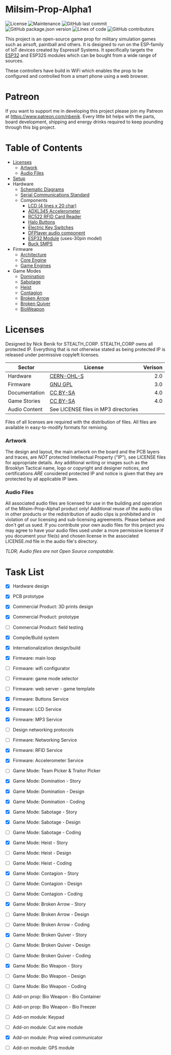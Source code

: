 # Milsim-Prop-Alpha1
![License](https://img.shields.io/github/license/hackerceo/milsim-prop-alpha) 
![Maintenance](https://img.shields.io/maintenance/yes/2024) 
![GitHub last commit](https://img.shields.io/github/last-commit/hackerceo/milsim-prop-alpha)
![GitHub package.json version](https://img.shields.io/github/package-json/v/hackerceo/milsim-prop-alpha1)
![Lines of code](https://raw.githubusercontent.com/hackerceo/milsim-prop-alpha1/image-data/loc-badge.svg)
![GitHub contributors](https://img.shields.io/github/contributors-anon/hackerceo/milsim-prop-alpha) 

This project is an open-source game prop for military simulation games such as airsoft, paintball and others.  It is designed to run on the ESP-family of IoT devices created by Espressif Systems. It specifically targets the [ESP32](https://www.wikipedia.org/wiki/ESP32) and ESP32S modules which can be bought from a wide range of sources.  

These controllers have build in WiFi which enables the prop to be configured and controlled from a smart phone using a web browser.

# Patreon
If you want to support me in developing this project please join my Patreon at https://www.patreon.com/nbenik. Every little bit helps with the parts, board development, shipping and energy drinks required to keep pounding through this big project.

# Table of Contents
* [Licenses](#licenses)
  + [Artwork](#artwork)
  + [Audio Files](#audio-files)
* [Setup](docs/BUILD.md)
* Hardware
  + [Schematic Diagrams](docs/hardware/Schematic.svg)
  + [Serial Communications Standard](./docs/hardware/COMMS.md)
  + Components
    - [LCD (4 lines x 20 char)](https://www.aliexpress.com/item/1704800307.html)
    - [ADXL345 Accelerometer](https://www.aliexpress.com/item/32843886686.html)
    - [RC522 RFID Card Reader](https://www.aliexpress.us/item/3256802845719808.html)
    - [Halo Buttons](https://www.aliexpress.com/item/4001362443186.html)
    - [Electric Key Switches](https://www.aliexpress.com/item/4000851248444.html)
    - [DFPlayer audio component](https://www.dfrobot.com/product-1121.html)
    - [ESP32 Module](https://www.aliexpress.com/item/32959541446.html) (uses-30pin model)
    - [Buck SMPS](https://www.aliexpress.com/item/1005001922186305.html)
* Firmware
  + [Architecture](docs/core/ARCHITECTURE.md)
  + [Core Engine](docs/core/ENGINE.md)
  + [Game Engines](docs/core/GAMES.md)
* Game Modes
  + [Domination](docs/games/domination/README.md)
  + [Sabotage](docs/games/sabotage/README.md)
  + [Heist](docs/games/heist/README.md)
  + [Contagion](docs/games/contagion/README.md)
  + [Broken Arrow](docs/games/brokenarrow/README.md)
  + [Broken Quiver](docs/games/brokenquiver/README.md)
  + [BioWeapon](docs/games/bioweapon/README.md)


# Licenses

Designed by Nick Benik for STEALTH_CORP. STEALTH_CORP owns all protected IP. Everything that is not otherwise stated as being protected IP is released under permissive copyleft licenses.

| Sector        | License      | Verison |
| ------------- | ------------ | -------:|
| Hardware      | [CERN-OHL-S](docs/licenses/CERN-OHL-S.txt) |     2.0 |
| Firmware      | [GNU GPL](docs/licenses/GNU-GPL.txt)    |     3.0 |
| Documentation | [CC BY-SA](docs/licenses/CC-BY-SA.txt)   |     4.0 |
| Game Stories  | [CC BY-SA](docs/licenses/CC-BY-SA.txt)   |     4.0 |
| Audio Content | See LICENSE files in MP3 directories | |

Files of all licenses are required with the distribution of files. All files are available in easy-to-modify formats for remixing. 

### Artwork
The design and layout, the main artwork on the board and the PCB layers and traces, are *NOT* protected Intellectual Property ("IP"), see LICENSE files for appropriate details. Any additional writing or images such as the Brooklyn Tactical name, logo or copyright and designer notices, and certifications *ARE* considered protected IP and notice is given that they are protected by all applicable IP laws. 

### Audio Files
All associated audio files are licensed for use in the building and operation of the Milsim-Prop-Alpha1 product only!  Additional reuse of the audio clips in other products or the redistribution of audio clips is prohibited and in violation of our licensing and sub-licensing agreements. Please behave and don't get us sued. 
If you contribute your own audio files for this project you may agree to have your audio files used under a more permissive license if you document your file(s) and chosen license in the associated LICENSE.md file in the audio file's directory.

*TLDR; Audio files are not Open Source compatable.*


# Task List

- [x] Hardware design
- [x] PCB prototype
- [x] Commercial Product: 3D prints design
- [x] Commercial Product: prototype
- [ ] Commercial Product: field testing
- [x] Compile/Build system
- [x] Internationalization design/build
- [x] Firmware: main loop
- [ ] Firmware: wifi configurator
- [ ] Firmware: game mode selector
- [ ] Firmware: web server - game template
- [x] Firmware: Buttons Service
- [x] Firmware: LCD Service
- [x] Firmware: MP3 Service
- [ ] Design networking protocols
- [ ] Firmware: Networking Service
- [x] Firmware: RFID Service
- [x] Firmware: Accelerometer Service

- [ ] Game Mode: Team Picker & Traitor Picker

- [x] Game Mode: Domination - Story
- [x] Game Mode: Domination - Design
- [x] Game Mode: Domination - Coding

- [x] Game Mode: Sabotage - Story
- [x] Game Mode: Sabotage - Design
- [ ] Game Mode: Sabotage - Coding

- [x] Game Mode: Heist - Story
- [ ] Game Mode: Heist - Design
- [ ] Game Mode: Heist - Coding

- [x] Game Mode: Contagion - Story
- [ ] Game Mode: Contagion - Design
- [ ] Game Mode: Contagion - Coding

- [x] Game Mode: Broken Arrow - Story
- [ ] Game Mode: Broken Arrow - Design
- [ ] Game Mode: Broken Arrow - Coding

- [x] Game Mode: Broken Quiver - Story
- [ ] Game Mode: Broken Quiver - Design
- [ ] Game Mode: Broken Quiver - Coding

- [x] Game Mode: Bio Weapon - Story
- [ ] Game Mode: Bio Weapon - Design
- [ ] Game Mode: Bio Weapon - Coding
- [ ] Add-on prop: Bio Weapon - Bio Container
- [ ] Add-on prop: Bio Weapon - Bio Freezer

- [ ] Add-on module: Keypad
- [ ] Add-on module: Cut wire module
- [x] Add-on module: Prop wired communicator
- [ ] Add-on module: GPS module
